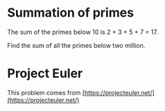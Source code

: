 # Summation of primes

The sum of the primes below 10 is 2 + 3 + 5 + 7 = 17.

Find the sum of all the primes below two million.

# Project Euler

This problem comes from [https://projecteuler.net/](https://projecteuler.net/)
